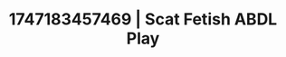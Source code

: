 ---
categories:
- AI lover POV
- Volleyball
- Intimate rituals
- Artistic nudes
- Lip gloss fantasy
image: /assets/images/1747183457469.jpg
layout: post
seo:
  description: Featured content with high-quality ABDL Play, Scat Fetish. HD images
    available.
  keywords: ABDL Play, Scat Fetish
  og_image: /assets/images/1747183457469.jpg
  schema_type: VisualArtwork
tags:
- ABDL Play
- '#1747183457469'
- Scat Fetish
title: 1747183457469 | Scat Fetish ABDL Play
---